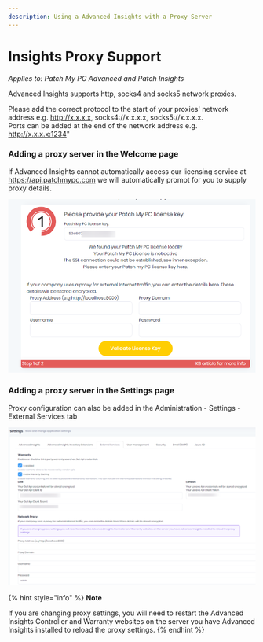 ```yaml
---
description: Using a Advanced Insights with a Proxy Server
---
```


# Insights Proxy Support

_Applies to: Patch My PC Advanced and Patch Insights_

Advanced Insights supports http, socks4 and socks5 network proxies.&#x20;

Please add the correct protocol to the start of your proxies' network address e.g. http://x.x.x.x, socks4://x.x.x.x, socks5://x.x.x.x. \
Ports can be added at the end of the network address e.g. http://x.x.x.x:1234"

### Adding a proxy server in the Welcome page

If Advanced Insights cannot automatically access our licensing service at https://api.patchmypc.com we will automatically prompt for you to supply proxy details.

![](/_images/image-(1063).png "")

### Adding a proxy server in the Settings page

Proxy configuration can also be added in the Administration - Settings - External Services tab

![](/_images/image-(1064).png "")



{% hint style="info" %}
**Note**

If you are changing proxy settings, you will need to restart the Advanced Insights Controller and Warranty websites on the server you have Advanced Insights installed to reload the proxy settings.
{% endhint %}
